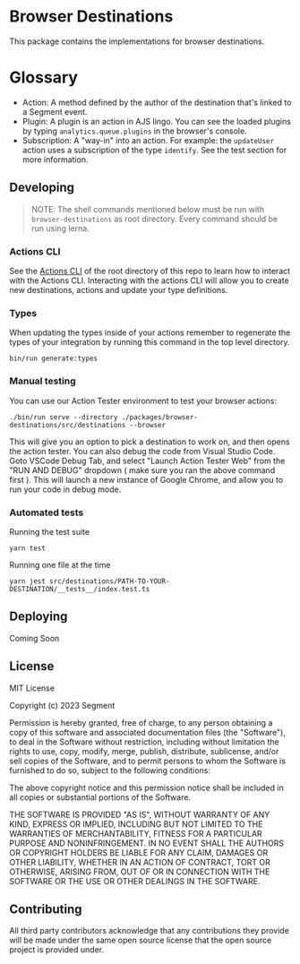 # Browser Destinations

This package contains the implementations for browser destinations.

# Glossary

- Action: A method defined by the author of the destination that's linked to a Segment event.
- Plugin: A plugin is an action in AJS lingo. You can see the loaded plugins by typing `analytics.queue.plugins` in the browser's console.
- Subscription: A "way-in" into an action. For example: the `updateUser` action uses a subscription of the type `identify`. See the test section for more information.

## Developing

> NOTE: The shell commands mentioned below must be run with `browser-destinations` as root directory. Every command should be run using lerna.

### Actions CLI

See the [Actions CLI](https://github.com/segmentio/action-destinations#actions-cli) of the root directory of this repo to learn how to interact with the Actions CLI. Interacting with the actions CLI will allow you to create new destinations, actions and update your type definitions.

### Types

When updating the types inside of your actions remember to regenerate the types of your integration by running this command in the top level directory.

```
bin/run generate:types
```

### Manual testing

You can use our Action Tester environment to test your browser actions:

```
./bin/run serve --directory ./packages/browser-destinations/src/destinations --browser
```

This will give you an option to pick a destination to work on, and then opens the action tester. You can also debug the code from Visual Studio Code. Goto VSCode Debug Tab, and select "Launch Action Tester Web" from the "RUN AND DEBUG" dropdown ( make sure you ran the above command first ). This will launch a new instance of Google Chrome, and allow you to run your code in debug mode.

### Automated tests

Running the test suite

```
yarn test
```

Running one file at the time

```
yarn jest src/destinations/PATH-TO-YOUR-DESTINATION/__tests__/index.test.ts
```

## Deploying

Coming Soon

## License

MIT License

Copyright (c) 2023 Segment

Permission is hereby granted, free of charge, to any person obtaining a copy
of this software and associated documentation files (the "Software"), to deal
in the Software without restriction, including without limitation the rights
to use, copy, modify, merge, publish, distribute, sublicense, and/or sell
copies of the Software, and to permit persons to whom the Software is
furnished to do so, subject to the following conditions:

The above copyright notice and this permission notice shall be included in all
copies or substantial portions of the Software.

THE SOFTWARE IS PROVIDED "AS IS", WITHOUT WARRANTY OF ANY KIND, EXPRESS OR
IMPLIED, INCLUDING BUT NOT LIMITED TO THE WARRANTIES OF MERCHANTABILITY,
FITNESS FOR A PARTICULAR PURPOSE AND NONINFRINGEMENT. IN NO EVENT SHALL THE
AUTHORS OR COPYRIGHT HOLDERS BE LIABLE FOR ANY CLAIM, DAMAGES OR OTHER
LIABILITY, WHETHER IN AN ACTION OF CONTRACT, TORT OR OTHERWISE, ARISING FROM,
OUT OF OR IN CONNECTION WITH THE SOFTWARE OR THE USE OR OTHER DEALINGS IN THE
SOFTWARE.

## Contributing

All third party contributors acknowledge that any contributions they provide will be made under the same open source license that the open source project is provided under.

